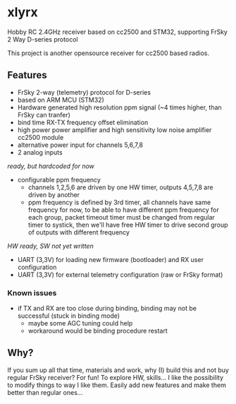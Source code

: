 # xlyrx
Hobby RC 2.4GHz receiver based on cc2500 and STM32, supporting FrSky 2 Way D-series protocol

This project is another opensource receiver for cc2500 based radios.

## Features
- FrSky 2-way (telemetry) protocol for D-series
- based on ARM MCU (STM32)
- Hardware generated high resolution ppm signal (~4 times higher, than FrSky can tranfer)
- bind time RX-TX frequency offset elimination
- high power power amplifier and high sensitivity low noise amplifier cc2500 module
- alternative power input for channels 5,6,7,8
- 2 analog inputs

*ready, but hardcoded for now*
- configurable ppm frequency
	- channels 1,2,5,6 are driven by one HW timer, outputs 4,5,7,8 are driven by another
	- ppm frequency is defined by 3rd timer, all channels have same frequency for now, to be able to have different ppm frequency for each group, packet timeout timer must be changed from regular timer to systick, then we'll have free HW timer to drive second group of outputs with different frequency

*HW ready, SW not yet written*
- UART (3,3V) for loading new firmware (bootloader) and RX user configuration
- UART (3,3V) for external telemetry configuration (raw or FrSky format)

### Known issues
- if TX and RX are too close during binding, binding may not be successful (stuck in binding mode)
	- maybe some AGC tuning could help
	- workaround would be binding procedure restart


## Why?
If you sum up all that time, materials and work, why (I) build this and not buy regular FrSky receiver? For fun! To explore HW, skills... I like the possibility to modify things to way I like them. Easily add new features and make them better than regular ones...
